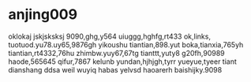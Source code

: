# anjing009
oklokaj
jskjsksksj
9090,ghg,y564
uiuggg,hghfg,rt433
ok,links,
tuotuod.yu78.uy65,9876gh
yikoushu
tiantian,898.yut
boka,tianxia,765yh
tiantian,rt4332,76hu
zhimbw.yuy67,67tg
tianttt,yuty8
g20fh,90989
haode,565645
qifur,7867
kelunb
yundan,hjhjgh,tyrr
yueyue,tyeer
tiant
dianshang
ddsa
weil
wuyiq
habas
yelvsd
haoarerh
baishijky.9098

